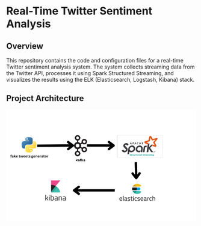 # Real-Time Twitter Sentiment Analysis

## Overview
This repository contains the code and configuration files for a real-time Twitter sentiment analysis system. The system collects streaming data from the Twitter API, processes it using Spark Structured Streaming, and visualizes the results using the ELK (Elasticsearch, Logstash, Kibana) stack.

## Project Architecture
![Project Architecture](https://github.com/mbahraoui/Real-Time-Twitter-Sentiment-Analysis/blob/main/real-time-tweets-sentiment-analysis.png?raw=true)
